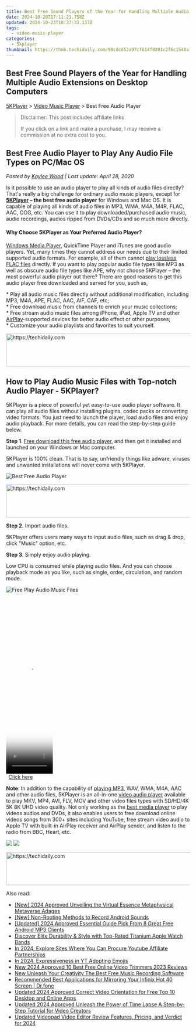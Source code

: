 ```yaml
---
title: Best Free Sound Players of the Year for Handling Multiple Audio Extensions on Desktop Computers
date: 2024-10-20T17:11:21.758Z
updated: 2024-10-23T18:37:33.137Z
tags:
  - video-music-player
categories:
  - 5kplayer
thumbnail: https://thmb.techidaily.com/99cdcd52a97cf614f8201c2f6c1548a1b624555fb8174bc800fefef62451d14a.jpg
---
```


## Best Free Sound Players of the Year for Handling Multiple Audio Extensions on Desktop Computers

[5KPlayer](https://tools.techidaily.com/5kplayer/products/) \> [Video Music Player](https://tools.techidaily.com/5kplayer/video-music-player/) \> Best Free Audio Player

>  Disclaimer: This post includes affiliate links
>
>  If you click on a link and make a purchase, I may receive a commission at no extra cost to you.
>

## Best Free Audio Player to Play Any Audio File Types on PC/Mac OS

 _Posted by [Kaylee Wood](https://www.quora.com/profile/Amanda-Hu-21) | Last update: April 28, 2020_

Is it possible to use an audio player to play all kinds of audio files directly? That's really a big challenge for ordinary audio music players, except for **[5KPlayer](https://tools.techidaily.com/5kplayer/products/) – the best free audio player** for Windows and Mac OS. It is capable of playing all kinds of audio files in MP3, WMA, M4A, M4R, FLAC, AAC, OGG, etc. You can use it to play downloaded/purchased audio music, audio recordings, audios ripped from DVDs/CDs and so much more directly. 

#### **Why Choose 5KPlayer as Your Preferred Audio Player?**

[Windows Media Player](https://tools.techidaily.com/5kplayer/video-music-player/), QuickTime Player and iTunes are good audio players. Yet, many times they cannot address our needs due to their limited supported audio formats. For example, all of them cannot [play lossless FLAC files](https://tools.techidaily.com/5kplayer/video-music-player/) directly. If you want to play popular audio file types like MP3 as well as obscure audio file types like APE, why not choose 5KPlayer – the most powerful audio player out there? There are good reasons to get this audio player free downloaded and served for you, such as,

\* Play all audio music files directly without additional modification, including MP3, M4A, APE, FLAC, AAC, AIF, CAF, etc;  
\* Free download music from channels to enrich your music collections;  
\* Free stream audio music files among iPhone, iPad, Apple TV and other [AirPlay](https://tools.techidaily.com/5kplayer/airplay/)\-supported devices for better audio effect or other purposes;  
\* Customize your audio playlists and favorites to suit yourself.

<!-- affiliate ads begin -->
<a href="https://appsumo.8odi.net/c/5597632/2112007/7443" target="_top" id="2112007">
  <img src="//a.impactradius-go.com/display-ad/7443-2112007" border="0" alt="https://techidaily.com" width="728" height="90"/>
</a>
<img height="0" width="0" src="https://appsumo.8odi.net/i/5597632/2112007/7443" style="position:absolute;visibility:hidden;" border="0" />
<!-- affiliate ads end -->

## How to Play Audio Music Files with Top-notch Audio Player - 5KPlayer?

5KPlayer is a piece of powerful yet easy-to-use audio player software. It can play all audio files without installing plugins, codec packs or converting video formats. You just need to launch the player, load audio files and enjoy audio playback. For more details, you can read the step-by-step guide below.

**Step 1**. [Free download this free audio player](https://tools.techidaily.com/5kplayer/products/), and then get it installed and launched on your Windows or Mac computer.

5KPlayer is 100% clean. That is to say, unfriendly things like adware, viruses and unwanted installations will never come with 5KPlayer.

![Best Free Audio Player](https://www.5kplayer.com/video-music-player/img/free-music-player.jpg) 

<!-- affiliate ads begin -->
<a href="https://appsumo.8odi.net/c/5597632/2105867/7443" target="_top" id="2105867">
  <img src="//a.impactradius-go.com/display-ad/7443-2105867" border="0" alt="https://techidaily.com" width="728" height="90"/>
</a>
<img height="0" width="0" src="https://appsumo.8odi.net/i/5597632/2105867/7443" style="position:absolute;visibility:hidden;" border="0" />
<!-- affiliate ads end -->

**Step 2.** Import audio files.

5KPlayer offers users many ways to input audio files, such as drag & drop, click "Music" option, etc. 

**Step 3**. Simply enjoy audio playing.

Low CPU is consumed while playing audio files. And you can choose playback mode as you like, such as single, order, circulation, and random mode.

![Free Play Audio Music Files](https://www.5kplayer.com/video-music-player/img/flac-music-player.jpg) 

<!-- affiliate ads begin -->
<span id="1975555">
					<video width="128" height="480" style="cursor:pointer"
           poster="//a.impactradius-go.com/display-clicktoplayimage/1975555.png"
           onclick="if(!this.playClicked){this.play();this.setAttribute('controls',true);this.playClicked=true;}">
	   <source src="//a.impactradius-go.com/display-ad/22993-1975555">
	   <img src="//a.impactradius-go.com/display-clicktoplayimage/1975555.png" style="border: none; height: 100%; width: 100%; object-fit: contain">
	</video>
	<div style="width:80px;text-align:center"><a href="javascript:window.open(decodeURIComponent('https%3A%2F%2Fhomestyler.sjv.io%2Fc%2F5597632%2F1975555%2F22993'), '_blank');void(0);">Click here</a></div>
</span>
<img height="0" width="0" src="https://imp.pxf.io/i/5597632/1975555/22993" style="position:absolute;visibility:hidden;" border="0" />
<!-- affiliate ads end -->

**Note**: In addition to the capability of [playing MP3](https://tools.techidaily.com/5kplayer/video-music-player/), WAV, WMA, M4A, AAC and other audio files, 5KPlayer is an all-in-one [video audio player](https://tools.techidaily.com/5kplayer/video-music-player/) available to play MKV, MP4, AVI, FLV, MOV and other video files types with SD/HD/4K 5K 8K UHD video quality. Not only working as the [best media player](https://tools.techidaily.com/5kplayer/video-music-player/) to play videos audios and DVDs, it also enables users to free download online videos songs from 300+ sites including YouTube, free stream video audio to Apple TV with built-in AirPlay receiver and AirPlay sender, and listen to the radio from BBC, Heart, etc. 

[![](https://www.5kplayer.com/video-music-player/../button/freedownbackwin.png)](https://tools.techidaily.com/5kplayer/products/) [![](https://www.5kplayer.com/video-music-player/../button/freedownbackmac.png)](https://tools.techidaily.com/5kplayer/products/)

<!-- affiliate ads begin -->
<a href="https://dhgate.sjv.io/c/5597632/1172027/12108" target="_top" id="1172027">
  <img src="//a.impactradius-go.com/display-ad/12108-1172027" border="0" alt="https://techidaily.com" width="728" height="90"/>
</a>
<img height="0" width="0" src="https://dhgate.sjv.io/i/5597632/1172027/12108" style="position:absolute;visibility:hidden;" border="0" />
<!-- affiliate ads end -->

<ins class="adsbygoogle"
     style="display:block"
     data-ad-format="autorelaxed"
     data-ad-client="ca-pub-7571918770474297"
     data-ad-slot="1223367746"></ins>

<ins class="adsbygoogle"
     style="display:block"
     data-ad-client="ca-pub-7571918770474297"
     data-ad-slot="8358498916"
     data-ad-format="auto"
     data-full-width-responsive="true"></ins>

<span class="atpl-alsoreadstyle">Also read:</span>
<div><ul>
<li><a href="https://fox-blue.techidaily.com/new-2024-approved-unveiling-the-virtual-essence-metaphysical-metaverse-adages/"><u>[New] 2024 Approved Unveiling the Virtual Essence Metaphysical Metaverse Adages</u></a></li>
<li><a href="https://screen-video-capture.techidaily.com/new-non-rooting-methods-to-record-android-sounds/"><u>[New] Non-Rooting Methods to Record Android Sounds</u></a></li>
<li><a href="https://article-knowledge.techidaily.com/updated-2024-approved-essential-guide-pick-from-8-great-free-android-mp3-clients/"><u>[Updated] 2024 Approved Essential Guide Pick From 8 Great Free Android MP3 Clients</u></a></li>
<li><a href="https://tech-haven.techidaily.com/discover-elite-durability-and-style-with-top-rated-titanium-apple-watch-bands/"><u>Discover Elite Durability & Style with Top-Rated Titanium Apple Watch Bands</u></a></li>
<li><a href="https://youtube-help.techidaily.com/in-2024-explore-sites-where-you-can-procure-youtube-affiliate-partnerships/"><u>In 2024, Explore Sites Where You Can Procure Youtube Affiliate Partnerships</u></a></li>
<li><a href="https://youtube-lab.techidaily.com/24-expressiveness-in-yt-adopting-emojis/"><u>In 2024, Expressiveness in YT Adopting Emojis</u></a></li>
<li><a href="https://video-ai-editor.techidaily.com/new-2024-approved-10-best-free-online-video-trimmers-2023-reviews/"><u>New 2024 Approved 10 Best Free Online Video Trimmers 2023 Reviews</u></a></li>
<li><a href="https://video-ai-editor.techidaily.com/new-unleash-your-creativity-the-best-free-music-recording-software/"><u>New Unleash Your Creativity The Best Free Music Recording Software</u></a></li>
<li><a href="https://screen-mirror.techidaily.com/recommended-best-applications-for-mirroring-your-infinix-hot-40-screen-drfone-by-drfone-android/"><u>Recommended Best Applications for Mirroring Your Infinix Hot 40 Screen | Dr.fone</u></a></li>
<li><a href="https://video-ai-editor.techidaily.com/updated-2024-approved-correct-video-orientation-for-free-top-10-desktop-and-online-apps/"><u>Updated 2024 Approved Correct Video Orientation for Free Top 10 Desktop and Online Apps</u></a></li>
<li><a href="https://video-ai-editor.techidaily.com/updated-2024-approved-unleash-the-power-of-time-lapse-a-step-by-step-tutorial-for-video-creators/"><u>Updated 2024 Approved Unleash the Power of Time Lapse A Step-by-Step Tutorial for Video Creators</u></a></li>
<li><a href="https://video-ai-editor.techidaily.com/updated-videopad-video-editor-review-features-pricing-and-verdict-for-2024/"><u>Updated Videopad Video Editor Review Features, Pricing, and Verdict for 2024</u></a></li>
</ul></div>

